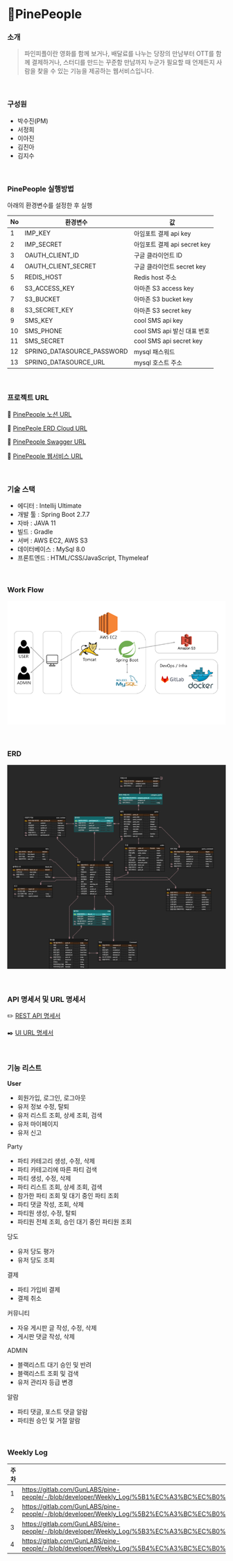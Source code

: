 # 🍍PinePeople

### 소개

> 파인피플이란 영화를 함께 보거나, 배달료를 나누는 당장의 만남부터
OTT를 함께 결제하거나, 스터디를 만드는 꾸준함 만남까지 누군가 필요할 때 언제든지 사람을 찾을 수 있는 기능을 제공하는 웹서비스입니다.
>

<br/>

### 구성원

- 박수진(PM)
- 서정희
- 이아진
- 김진아
- 김지수

<br/>

### PinePeople 실행방법

아래의 환경변수를 설정한 후 실행

| No | 환경변수 | 값 |
| --- | --- | --- |
| 1 | IMP_KEY | 아임포트 결제 api key |
| 2 | IMP_SECRET | 아임포트 결제 api secret key |
| 3 | OAUTH_CLIENT_ID | 구글 클라이언트 ID |
| 4 | OAUTH_CLIENT_SECRET | 구글 클라이언트 secret key |
| 5 | REDIS_HOST | Redis host 주소 |
| 6 | S3_ACCESS_KEY | 아마존 S3 access key |
| 7 | S3_BUCKET | 아마존 S3 bucket key |
| 8 | S3_SECRET_KEY | 아마존 S3 secret key |
| 9 | SMS_KEY | cool SMS api key |
| 10 | SMS_PHONE | cool SMS api 발신 대표 번호 |
| 11 | SMS_SECRET | cool SMS api secret key |
| 12 | SPRING_DATASOURCE_PASSWORD | mysql 패스워드 |
| 13 | SPRING_DATASOURCE_URL | mysql 호스트 주소 |

<br/>

### 프로젝트 URL

📜 [PinePeople  노션 URL](https://www.notion.so/22c235d2439f45c0a0601e75664babb0)

🚧 [PinePeole ERD Cloud URL](https://www.erdcloud.com/d/faY3ovvTNDFa7zzsj)

📌 [PinePeople Swagger URL](http://pinepeople.site:8080/swagger-ui/index.html)

🍍 [PinePeople 웹서비스 URL](http://pinepeople.site:8080/pinepeople)

<br/>

### 기술 스택

- 에디터 : Intellij Ultimate
- 개발 툴 : Spring Boot 2.7.7
- 자바 : JAVA 11
- 빌드 : Gradle
- 서버 : AWS EC2, AWS S3
- 데이터베이스 : MySql 8.0
- 프론트엔드 :  HTML/CSS/JavaScript, Thymeleaf

<br/>

### Work Flow

![Work Flow](README_Img/WorkFlow.png)

<br/>

### ERD

![ERD](README_Img/ERD.png)

<br/>

### API 명세서 및 URL 명세서

✏️ [REST API 명세서](https://www.notion.so/e7dd562f87624ecca98ba67fd99084dd)

✒️ [UI URL 명세서](https://www.notion.so/8ec5eac350b340b1aa595a20a60fbdf0)


<br/>

### 기능 리스트

**User**

- 회원가입, 로그인, 로그아웃
- 유저 정보 수정, 탈퇴
- 유저 리스트 조회, 상세 조회, 검색
- 유저 마이페이지
- 유저 신고

Party

- 파티 카테고리 생성, 수정, 삭제
- 파티 카테고리에 따른 파티 검색
- 파티 생성, 수정, 삭제
- 파티 리스트 조회, 상세 조회, 검색
- 참가한 파티 조회 및 대기 중인 파티 조회
- 파티 댓글 작성, 조회, 삭제
- 파티원 생성, 수정, 탈퇴
- 파티원 전체 조회, 승인 대기 중인 파티원 조회

당도

- 유저 당도 평가
- 유저 당도 조회

결제

- 파티 가입비 결제
- 결제 취소

커뮤니티

- 자유 게시판 글 작성, 수정, 삭제
- 게시판 댓글 작성, 삭제

ADMIN

- 블랙리스트 대기 승인 및 반려
- 블랙리스트 조회 및 검색
- 유저 관리자 등급 변경

알람

- 파티 댓글, 포스트 댓글 알람
- 파티원 승인 및 거절 알람

<br/>

### Weekly Log

| 주차 | 위클리 주소 |
| --- | --- |
| 1 | https://gitlab.com/GunLABS/pine-people/-/blob/developer/Weekly_Log/%5B1%EC%A3%BC%EC%B0%A8%5D%ED%8C%8C%EC%9D%B8%ED%94%BC%ED%94%8C_7%ED%8C%80_%EC%A7%84%ED%96%89%EC%83%81%ED%99%A9_%EA%B3%B5%EC%9C%A0.md |
| 2 | https://gitlab.com/GunLABS/pine-people/-/blob/developer/Weekly_Log/%5B2%EC%A3%BC%EC%B0%A8%5D%ED%8C%8C%EC%9D%B8%ED%94%BC%ED%94%8C_7%ED%8C%80_%EC%A7%84%ED%96%89%EC%83%81%ED%99%A9_%EA%B3%B5%EC%9C%A0.md |
| 3 | https://gitlab.com/GunLABS/pine-people/-/blob/developer/Weekly_Log/%5B3%EC%A3%BC%EC%B0%A8%5D%ED%8C%8C%EC%9D%B8%ED%94%BC%ED%94%8C_7%ED%8C%80_%EC%A7%84%ED%96%89%EC%83%81%ED%99%A9_%EA%B3%B5%EC%9C%A0.md |
| 4 | https://gitlab.com/GunLABS/pine-people/-/blob/developer/Weekly_Log/%5B4%EC%A3%BC%EC%B0%A8%5D%ED%8C%8C%EC%9D%B8%ED%94%BC%ED%94%8C_7%ED%8C%80_%EC%A7%84%ED%96%89%EC%83%81%ED%99%A9_%EA%B3%B5%EC%9C%A0.md |